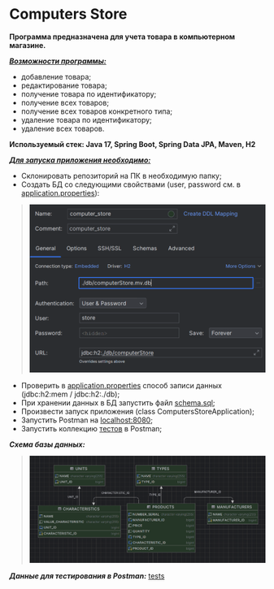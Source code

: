 # Computers Store
**Программа предназначена для учета товара в компьютерном магазине.**

<u>***Возможности программы:***</u>
- добавление товара;
- редактирование товара;
- получение товара по идентификатору;
- получение всех товаров;
- получение всех товаров конкретного типа;
- удаление товара по идентификатору;
- удаление всех товаров.

**Используемый стек: Java 17, Spring Boot, Spring Data JPA, Maven, H2**

<u>***Для запуска приложения необходимо:***</u>
- Склонировать репозиторий на ПК в необходимую папку;
- Создать БД со следующими свойствами 
(user, password см. в [application.properties](https://github.com/mikhailovPI/ComputersStore/blob/main/ComputersStore/src/main/resources/application.properties)):

>![properties.png](ComputersStore/info/properties.PNG)

- Проверить в [application.properties](https://github.com/mikhailovPI/ComputersStore/blob/main/ComputersStore/src/main/resources/application.properties) 
способ записи данных (jdbc:h2:mem / jdbc:h2:./db);
- При хранении данных в БД запустить файл [schema.sql](https://github.com/mikhailovPI/ComputersStore/blob/main/ComputersStore/src/main/resources/schema.sql);
- Произвести запуск приложения (class ComputersStoreApplication);
- Запустить Postman на [localhost:8080](http://localhost:8080);
- Запустить коллекцию [тестов](https://github.com/mikhailovPI/ComputersStore/blob/main/ComputersStore/info/ComputerStore.postman_collection.json) в Postman;



***Схема базы данных:***
>![db.png](ComputersStore/info/db.png)

***Данные для тестирования в Postman:***
[tests](https://github.com/mikhailovPI/ComputersStore/blob/main/ComputersStore/info/ComputerStore.postman_collection.json)
